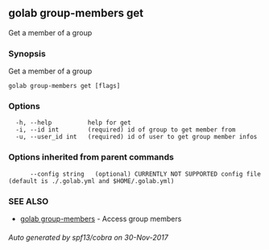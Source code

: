 ## golab group-members get

Get a member of a group

### Synopsis


Get a member of a group

```
golab group-members get [flags]
```

### Options

```
  -h, --help          help for get
  -i, --id int        (required) id of group to get member from
  -u, --user_id int   (required) id of user to get group member infos
```

### Options inherited from parent commands

```
      --config string   (optional) CURRENTLY NOT SUPPORTED config file (default is ./.golab.yml and $HOME/.golab.yml)
```

### SEE ALSO
* [golab group-members](golab_group-members.md)	 - Access group members

###### Auto generated by spf13/cobra on 30-Nov-2017
